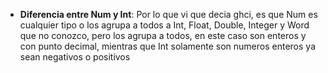 - **Diferencia entre Num y Int**: Por lo que vi que decia ghci, es que Num es cualquier tipo o los agrupa a todos a Int, Float, Double, Integer y Word que no conozco, pero los agrupa a todos, en este caso son enteros y con punto decimal, mientras que Int solamente son numeros enteros ya sean negativos o positivos